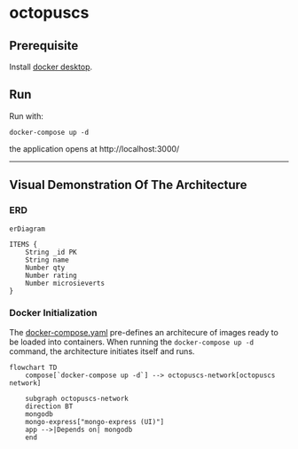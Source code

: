# octopuscs

## Prerequisite

Install [docker desktop](https://docs.docker.com/desktop/).

## Run

Run with:

```
docker-compose up -d
```

the application opens at http://localhost:3000/

---

## Visual Demonstration Of The Architecture

### ERD

```mermaid
erDiagram

ITEMS {
    String _id PK
    String name
    Number qty
    Number rating
    Number microsieverts
}

```

### Docker Initialization

The [docker-compose.yaml](docker-compose.yaml) pre-defines an architecure of 
images ready to be loaded into containers.
When running the `docker-compose up -d` command, the architecture initiates itself and runs.
```mermaid
flowchart TD
    compose[`docker-compose up -d`] --> octopuscs-network[octopuscs network]

    subgraph octopuscs-network
    direction BT
    mongodb
    mongo-express["mongo-express (UI)"]
    app -->|Depends on| mongodb
    end
```